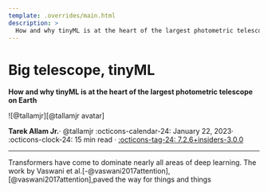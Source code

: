 ```yaml
---
template: .overrides/main.html
description: >
  How and why tinyML is at the heart of the largest photometric telescope on Earth
---
```


# Big telescope, tinyML

__How and why tinyML is at the heart of the largest photometric telescope on Earth__

<aside class="mdx-author" markdown>
![@tallamjr][@tallamjr avatar]

<span>__Tarek Allam Jr.__· @tallamjr</span>
<span>
:octicons-calendar-24: January 22, 2023·
:octicons-clock-24: 15 min read ·
[:octicons-tag-24: 7.2.6+insiders-3.0.0][insiders-3.0.0]
</span>
</aside>

  [@tallamjr avatar]: https://avatars.githubusercontent.com/tallamjr
  [insiders-3.0.0]: ../../insiders/changelog.md#3.0.0

---

<link rel="stylesheet" href="https://cdnjs.cloudflare.com/ajax/libs/highlight.js/11.7.0/styles/base16/gruvbox-dark-pale.css"> <!-- atom-one-dark-reasonable.min.css"-->
<script src="https://cdnjs.cloudflare.com/ajax/libs/highlight.js/11.7.0/highlight.min.js"></script>
<script>hljs.highlightAll();</script>


Transformers have come to dominate nearly all areas of deep learning. The work by Vaswani et al.[-@vaswani2017attention],
[@vaswani2017attention],paved the way for things and things

